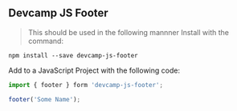 ## Devcamp JS Footer
> This should be used in the following mannner
Install with the command:

```
npm install --save devcamp-js-footer
```

Add to a JavaScript Project with the following code:

```javascript
import { footer } form 'devcamp-js-footer';

footer('Some Name');
```

